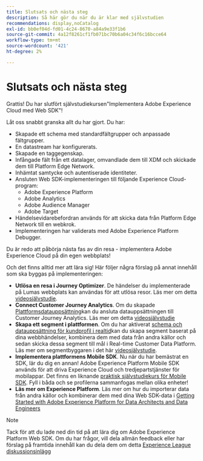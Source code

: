 ```yaml
---
title: Slutsats och nästa steg
description: Så här gör du när du är klar med självstudien
recommendations: display,noCatalog
exl-id: bb0ef04d-fd01-4c24-8670-a84a9e33f1b6
source-git-commit: 4a12f8261cf1fb071bc70b6a04c34f6c16bcce64
workflow-type: tm+mt
source-wordcount: '421'
ht-degree: 2%

---
```


# Slutsats och nästa steg

Grattis! Du har slutfört självstudiekursen&quot;Implementera Adobe Experience Cloud med Web SDK&quot;!

Låt oss snabbt granska allt du har gjort. Du har:

* Skapade ett schema med standardfältgrupper och anpassade fältgrupper.
* En datastream har konfigurerats.
* Skapade en taggegenskap.
* Infångade fält från ett datalager, omvandlade dem till XDM och skickade dem till Platform Edge Network.
* Inhämtat samtycke och autentiserade identiteter.
* Ansluten Web SDK-implementeringen till följande Experience Cloud-program:
   * Adobe Experience Platform
   * Adobe Analytics
   * Adobe Audience Manager
   * Adobe Target
* Händelsevidarebefordran används för att skicka data från Platform Edge Network till en webkrok.
* Implementeringen har validerats med Adobe Experience Platform Debugger.

Du är redo att påbörja nästa fas av din resa - implementera Adobe Experience Cloud på din egen webbplats!

Och det finns alltid mer att lära sig! Här följer några förslag på annat innehåll som ska byggas på implementeringen:


* **Utlösa en resa i Journey Optimizer**. De händelser du implementerade på Lumas webbplats kan användas för att utlösa resor. Läs mer om detta [videosjälvstudie](https://experienceleague.adobe.com/docs/journey-optimizer-learn/tutorials/create-journeys/use-case-transactional-journey.html).
* **Connect Customer Journey Analytics**. Om du skapade [Plattformsdatauppsättning](setup-experience-platform.md)kan du ansluta datauppsättningen till Customer Journey Analytics. Läs mer om detta [videosjälvstudie](https://experienceleague.adobe.com/docs/customer-journey-analytics-learn/tutorials/connecting-customer-journey-analytics-to-data-sources-in-platform.html)
* **Skapa ett segment i plattformen**. Om du har aktiverat [schema och datauppsättning för kundprofil i realtid](setup-experience-platform.md)kan du skapa segment baserat på dina webbhändelser, kombinera dem med data från andra källor och sedan skicka dessa segment till mål i Real-time Customer Data Platform. Läs mer om segmentbyggaren i det här [videosjälvstudie](https://experienceleague.adobe.com/docs/platform-learn/tutorials/segments/create-segments.html).
* **Implementera plattformens Mobile SDK**. Nu när du har bemästrat en SDK, lär du dig en annan! Adobe Experience Platform Mobile SDK används för att driva Experience Cloud och tredjepartstjänster för mobilappar. Det finns en liknande [praktisk självstudiekurs för Mobile SDK](https://experienceleague.adobe.com/docs/platform-learn/implement-mobile-sdk/overview.html). Fyll i båda och se profilerna sammanfogas mellan olika enheter!
* **Läs mer om Experience Platform**. Läs mer om hur du importerar data från andra källor och kombinerar dem med dina Web SDK-data i [Getting Started with Adobe Experience Platform for Data Architects and Data Engineers](https://experienceleague.adobe.com/docs/platform-learn/getting-started-for-data-architects-and-data-engineers/overview.html)


>[!NOTE]
>
>Tack för att du lade ned din tid på att lära dig om Adobe Experience Platform Web SDK. Om du har frågor, vill dela allmän feedback eller har förslag på framtida innehåll kan du dela dem om detta [Experience League diskussionsinlägg](https://experienceleaguecommunities.adobe.com/t5/adobe-experience-platform-launch/tutorial-discussion-implement-adobe-experience-cloud-with-web/td-p/444996)
